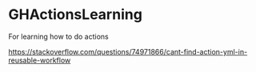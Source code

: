 # GHActionsLearning
For learning how to do actions


https://stackoverflow.com/questions/74971866/cant-find-action-yml-in-reusable-workflow